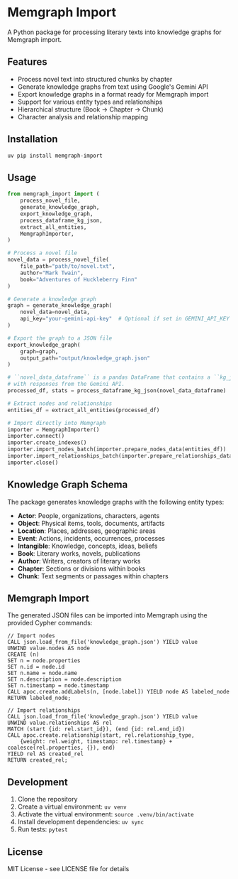# Memgraph Import

A Python package for processing literary texts into knowledge graphs for Memgraph import.

## Features

- Process novel text into structured chunks by chapter
- Generate knowledge graphs from text using Google's Gemini API
- Export knowledge graphs in a format ready for Memgraph import
- Support for various entity types and relationships
- Hierarchical structure (Book → Chapter → Chunk)
- Character analysis and relationship mapping

## Installation

```bash
uv pip install memgraph-import
```

## Usage

```python
from memgraph_import import (
    process_novel_file,
    generate_knowledge_graph,
    export_knowledge_graph,
    process_dataframe_kg_json,
    extract_all_entities,
    MemgraphImporter,
)

# Process a novel file
novel_data = process_novel_file(
    file_path="path/to/novel.txt",
    author="Mark Twain",
    book="Adventures of Huckleberry Finn"
)

# Generate a knowledge graph
graph = generate_knowledge_graph(
    novel_data=novel_data,
    api_key="your-gemini-api-key"  # Optional if set in GEMINI_API_KEY env var
)

# Export the graph to a JSON file
export_knowledge_graph(
    graph=graph,
    output_path="output/knowledge_graph.json"
)

# ``novel_data_dataframe`` is a pandas DataFrame that contains a ``kg_json`` column
# with responses from the Gemini API.
processed_df, stats = process_dataframe_kg_json(novel_data_dataframe)

# Extract nodes and relationships
entities_df = extract_all_entities(processed_df)

# Import directly into Memgraph
importer = MemgraphImporter()
importer.connect()
importer.create_indexes()
importer.import_nodes_batch(importer.prepare_nodes_data(entities_df))
importer.import_relationships_batch(importer.prepare_relationships_data(entities_df))
importer.close()
```

## Knowledge Graph Schema

The package generates knowledge graphs with the following entity types:

- **Actor**: People, organizations, characters, agents
- **Object**: Physical items, tools, documents, artifacts
- **Location**: Places, addresses, geographic areas
- **Event**: Actions, incidents, occurrences, processes
- **Intangible**: Knowledge, concepts, ideas, beliefs
- **Book**: Literary works, novels, publications
- **Author**: Writers, creators of literary works
- **Chapter**: Sections or divisions within books
- **Chunk**: Text segments or passages within chapters

## Memgraph Import

The generated JSON files can be imported into Memgraph using the provided Cypher commands:

```cypher
// Import nodes
CALL json.load_from_file('knowledge_graph.json') YIELD value
UNWIND value.nodes AS node
CREATE (n)
SET n = node.properties
SET n.id = node.id
SET n.name = node.name
SET n.description = node.description
SET n.timestamp = node.timestamp
CALL apoc.create.addLabels(n, [node.label]) YIELD node AS labeled_node
RETURN labeled_node;

// Import relationships
CALL json.load_from_file('knowledge_graph.json') YIELD value
UNWIND value.relationships AS rel
MATCH (start {id: rel.start_id}), (end {id: rel.end_id})
CALL apoc.create.relationship(start, rel.relationship_type,
    {weight: rel.weight, timestamp: rel.timestamp} + coalesce(rel.properties, {}), end)
YIELD rel AS created_rel
RETURN created_rel;
```

## Development

1. Clone the repository
2. Create a virtual environment: `uv venv`
3. Activate the virtual environment: `source .venv/bin/activate`
4. Install development dependencies: `uv sync`
5. Run tests: `pytest`

## License

MIT License - see LICENSE file for details
